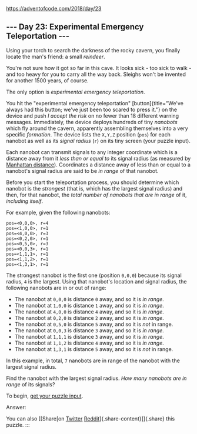 https://adventofcode.com/2018/day/23

\-\-- Day 23: Experimental Emergency Teleportation \-\--
--------------------------------------------------------

Using your torch to search the darkness of the rocky cavern, you finally
locate the man\'s friend: a small *reindeer*.

You\'re not sure how it got so far in this cave. It looks sick - too
sick to walk - and too heavy for you to carry all the way back. Sleighs
won\'t be invented for another 1500 years, of course.

The only option is *experimental emergency teleportation*.

You hit the \"experimental emergency teleportation\"
[button]{title="We've always had this button; we've just been too scared to press it."}
on the device and push *I accept the risk* on no fewer than 18 different
warning messages. Immediately, the device deploys hundreds of tiny
*nanobots* which fly around the cavern, apparently assembling themselves
into a very specific *formation*. The device lists the `X,Y,Z` position
(`pos`) for each nanobot as well as its *signal radius* (`r`) on its
tiny screen (your puzzle input).

Each nanobot can transmit signals to any integer coordinate which is a
distance away from it *less than or equal to* its signal radius (as
measured by [Manhattan
distance](https://en.wikipedia.org/wiki/Taxicab_geometry)). Coordinates
a distance away of less than or equal to a nanobot\'s signal radius are
said to be *in range* of that nanobot.

Before you start the teleportation process, you should determine which
nanobot is the *strongest* (that is, which has the largest signal
radius) and then, for that nanobot, the *total number of nanobots that
are in range* of it, *including itself*.

For example, given the following nanobots:

    pos=<0,0,0>, r=4
    pos=<1,0,0>, r=1
    pos=<4,0,0>, r=3
    pos=<0,2,0>, r=1
    pos=<0,5,0>, r=3
    pos=<0,0,3>, r=1
    pos=<1,1,1>, r=1
    pos=<1,1,2>, r=1
    pos=<1,3,1>, r=1

The strongest nanobot is the first one (position `0,0,0`) because its
signal radius, `4` is the largest. Using that nanobot\'s location and
signal radius, the following nanobots are in or out of range:

-   The nanobot at `0,0,0` is distance `0` away, and so it is *in
    range*.
-   The nanobot at `1,0,0` is distance `1` away, and so it is *in
    range*.
-   The nanobot at `4,0,0` is distance `4` away, and so it is *in
    range*.
-   The nanobot at `0,2,0` is distance `2` away, and so it is *in
    range*.
-   The nanobot at `0,5,0` is distance `5` away, and so it is *not* in
    range.
-   The nanobot at `0,0,3` is distance `3` away, and so it is *in
    range*.
-   The nanobot at `1,1,1` is distance `3` away, and so it is *in
    range*.
-   The nanobot at `1,1,2` is distance `4` away, and so it is *in
    range*.
-   The nanobot at `1,3,1` is distance `5` away, and so it is *not* in
    range.

In this example, in total, `7` nanobots are in range of the nanobot with
the largest signal radius.

Find the nanobot with the largest signal radius. *How many nanobots are
in range* of its signals?

To begin, [get your puzzle input](23/input).

Answer:

You can also [\[Share[on
[Twitter](https://twitter.com/intent/tweet?text=%22Experimental+Emergency+Teleportation%22+%2D+Day+23+%2D+Advent+of+Code+2018&url=https%3A%2F%2Fadventofcode%2Ecom%2F2018%2Fday%2F23&related=ericwastl&hashtags=AdventOfCode)
[Reddit](http://www.reddit.com/submit?url=https%3A%2F%2Fadventofcode%2Ecom%2F2018%2Fday%2F23&title=%22Experimental+Emergency+Teleportation%22+%2D+Day+23+%2D+Advent+of+Code+2018)]{.share-content}\]]{.share}
this puzzle.
:::
